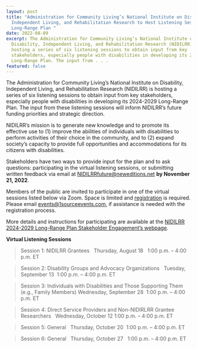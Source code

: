 ```yaml
---
layout: post
title: "Administration for Community Living’s National Institute on Disability,
  Independent Living, and Rehabilitation Research to Host Listening Sessions on
  Long-Range Plan "
date: 2022-08-09
excerpt: The Administration for Community Living’s National Institute on
  Disability, Independent Living, and Rehabilitation Research (NIDILRR) is
  hosting a series of six listening sessions to obtain input from key
  stakeholders, especially people with disabilities in developing its 2024-2029
  Long-Range Plan. The input from . . .
featured: false
---
```

The Administration for Community Living’s National Institute on Disability, Independent Living, and Rehabilitation Research (NIDILRR) is hosting a series of six listening sessions to obtain input from key stakeholders, especially people with disabilities in developing its 2024-2029 Long-Range Plan. The input from these listening sessions will inform NIDILRR’s future funding priorities and strategic direction. 

NIDILRR’s mission is to generate new knowledge and to promote its effective use to (1) improve the abilities of individuals with disabilities to perform activities of their choice in the community, and to (2) expand society’s capacity to provide full opportunities and accommodations for its citizens with disabilities.  

Stakeholders have two ways to provide input for the plan and to ask questions: participating in the virtual listening sessions, or submitting written feedback via email at [NIDILRRfuture@neweditions.net](mailto:NIDILRRfuture@neweditions.net) **by November 21, 2022**.   

Members of the public are invited to participate in one of the virtual sessions listed below via Zoom. Space is limited and [registration](https://us06web.zoom.us/meeting/register/tZUrcO2rqT4rHtee2eJ5qvsWvORXlq9G0Ol-) is required. Please email [events@1sourceevents.com,](mailto:events@1sourceevents.com) if assistance is needed with the registration process. 

More details and instructions for participating are available at the [NIDILRR 2024-2029 Long-Range Plan Stakeholder Engagement’s webpage](https://www.neweditions.net/meeting/nidilrr-2024-2029-long-range-plan).  

**Virtual Listening Sessions** 
> Session 1: NIDILRR Grantees  
> Thursday, August 18  
> 1:00 p.m. – 4:00 p.m. ET  

> Session 2: Disability Groups and Advocacy Organizations  
> Tuesday, September 13 
> 1:00 p.m. – 4:00 p.m. ET  

> Session 3: Individuals with Disabilities and Those Supporting Them (e.g., Family Members)
> Wednesday, September 28 
> 1:00 p.m. – 4:00 p.m. ET  

> Session 4: Direct Service Providers and Non-NIDIRLRR Grantee Researchers  
> Wednesday, October 12
> 1:00 p.m. – 4:00 p.m. ET  

> Session 5: General  
> Thursday, October 20 
> 1:00 p.m. – 4:00 p.m. ET  

> Session 6: General  
> Thursday, October 27  
> 1:00 p.m. – 4:00 p.m. ET